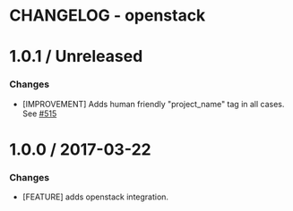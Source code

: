 # CHANGELOG - openstack

1.0.1 / Unreleased
==================

### Changes

* [IMPROVEMENT] Adds human friendly "project_name" tag in all cases. See [#515][]


1.0.0 / 2017-03-22
==================

### Changes

* [FEATURE] adds openstack integration.

<!--- The following link definition list is generated by PimpMyChangelog --->
[#515]: https://github.com/DataDog/integrations-core/issues/515
